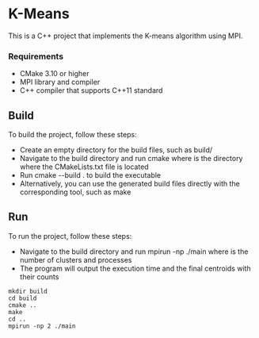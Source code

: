 # K-Means

This is a C++ project that implements the K-means algorithm using MPI.

### Requirements
- CMake 3.10 or higher
- MPI library and compiler
- C++ compiler that supports C++11 standard

## Build
To build the project, follow these steps:

- Create an empty directory for the build files, such as build/
- Navigate to the build directory and run cmake <path> where <path> is the directory where the CMakeLists.txt file is located
- Run cmake --build . to build the executable
- Alternatively, you can use the generated build files directly with the corresponding tool, such as make
## Run
To run the project, follow these steps:

- Navigate to the build directory and run mpirun -np <k> ./main where <k> is the number of clusters and processes
- The program will output the execution time and the final centroids with their counts

```
mkdir build
cd build
cmake ..
make
cd ..
mpirun -np 2 ./main
```
